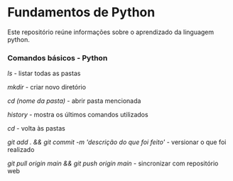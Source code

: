 # Fundamentos de Python

Este repositório reúne informações sobre o aprendizado da linguagem python.


### Comandos básicos - Python

_ls_ - listar todas as pastas

_mkdir_ - criar novo diretório

_cd (nome da pasta)_ - abrir pasta mencionada

_history_ - mostra os últimos comandos utilizados

_cd_ - volta às pastas


_git add . && git commit -m 'descrição do que foi feito'_ - versionar o que foi realizado

_git pull origin main && git push origin main_ - sincronizar com repositório web

